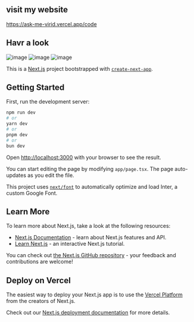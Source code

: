 ## visit my website 
https://ask-me-virid.vercel.app/code

## Havr a look
![image](https://github.com/swastik-raj-vansh-singh/AskMe/assets/95278835/c8cdd05e-d9f2-4844-bf2e-4659772304e5)
![image](https://github.com/swastik-raj-vansh-singh/AskMe/assets/95278835/974f165d-ab45-4366-9a35-95cb3a07047d)
![image](https://github.com/swastik-raj-vansh-singh/AskMe/assets/95278835/308c3e47-f2b6-4f20-8cb2-3dd4d68307f6)



This is a [Next.js](https://nextjs.org/) project bootstrapped with [`create-next-app`](https://github.com/vercel/next.js/tree/canary/packages/create-next-app).

## Getting Started

First, run the development server:

```bash
npm run dev
# or
yarn dev
# or
pnpm dev
# or
bun dev
```

Open [http://localhost:3000](http://localhost:3000) with your browser to see the result.

You can start editing the page by modifying `app/page.tsx`. The page auto-updates as you edit the file.

This project uses [`next/font`](https://nextjs.org/docs/basic-features/font-optimization) to automatically optimize and load Inter, a custom Google Font.

## Learn More

To learn more about Next.js, take a look at the following resources:

- [Next.js Documentation](https://nextjs.org/docs) - learn about Next.js features and API.
- [Learn Next.js](https://nextjs.org/learn) - an interactive Next.js tutorial.

You can check out [the Next.js GitHub repository](https://github.com/vercel/next.js/) - your feedback and contributions are welcome!

## Deploy on Vercel

The easiest way to deploy your Next.js app is to use the [Vercel Platform](https://vercel.com/new?utm_medium=default-template&filter=next.js&utm_source=create-next-app&utm_campaign=create-next-app-readme) from the creators of Next.js.

Check out our [Next.js deployment documentation](https://nextjs.org/docs/deployment) for more details.
